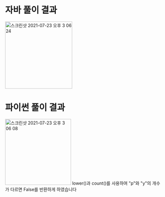 # 자바 풀이 결과
<img width="217" alt="스크린샷 2021-07-23 오후 3 06 24" src="https://user-images.githubusercontent.com/42399580/126743276-879ffc28-15fa-4efc-8cb7-6a47b78d3457.png">

# 파이썬 풀이 결과
<img width="213" alt="스크린샷 2021-07-23 오후 3 06 08" src="https://user-images.githubusercontent.com/42399580/126743286-9efe0f2a-fd3d-4289-ad05-b3881fba3201.png">
lower()과 count()를 사용하여 "p"와 "y"의 개수가 다르면 False를 반환하게 하였습니다
